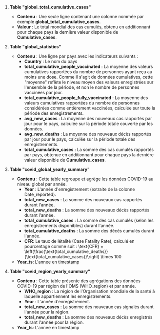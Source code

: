 1. **Table "global_total_cumulative_cases"**  
   - **Contenu** : Une seule ligne contenant une colonne nommée par exemple **global_total_cumulative_cases**.  
   - **Valeur** : Le total mondial des cas cumulés, obtenu en additionnant pour chaque pays la dernière valeur disponible de **Cumulative_cases**.  


2. **Table "global_statistics"**  
   - **Contenu** : Une ligne par pays avec les indicateurs suivants :  
     - **Country** : Le nom du pays  
     - **total_cumulative_people_vaccinated** : La moyenne des valeurs cumulatives rapportées du nombre de personnes ayant reçu au moins une dose. Comme il s'agit de données cumulatives, cette "moyenne" reflète le niveau moyen des valeurs enregistrées sur l'ensemble de la période, et non le nombre de personnes vaccinées par jour.  
     - **total_cumulative_people_fully_vaccinated** : La moyenne des valeurs cumulatives rapportées du nombre de personnes considérées comme entièrement vaccinées, calculée sur toute la période des enregistrements.  
     - **avg_new_cases** : La moyenne des nouveaux cas rapportés par jour pour le pays, calculée sur la période totale couverte par les données.  
     - **avg_new_deaths** : La moyenne des nouveaux décès rapportés par jour pour le pays, calculée sur la période totale des enregistrements.
     - **total_cumulative_cases** : La somme des cas cumulés rapportés par pays, obtenue en additionnant pour chaque pays la dernière valeur disponible de **Cumulative_cases**.


3. **Table "covid_global_yearly_summary"**
   - **Contenu** : Cette table regroupe et agrège les données COVID-19 au niveau global par année.
     - **Year** : L'année d'enregistrement (extraite de la colonne Date_reported). 
     - **total_new_cases** : La somme des nouveaux cas rapportés durant l'année.
     - **total_new_deaths** : La somme des nouveaux décès rapportés durant l'année.
     - **total_cumulative_cases** :  La somme des cas cumulés (selon les enregistrements disponibles) durant l'année.
     - **total_cumulative_deaths** : La somme des décès cumulés durant l'année.
     - **CFR**: Le taux de létalité (Case Fatality Rate), calculé en pourcentage comme suit : \text{CFR} = \left(\frac{\text{total_cumulative_deaths}}{\text{total_cumulative_cases}}\right) \times 100
    - **Year_ts**: L'annee en timestamp


4. **Table "covid_region_yearly_summary"**
   - **Contenu** : Cette table présente des agrégations des données COVID-19 par région de l'OMS (WHO_region) et par année.
     - **WHO_region** : La région de l'Organisation mondiale de la santé à laquelle appartiennent les enregistrements.
     - **Year** : L'année d'enregistrement.
     - **total_new_cases** : La somme des nouveaux cas signalés durant l'année pour la région.
     - **total_new_deaths** :  La somme des nouveaux décès enregistrés durant l'année pour la région.
    - **Year_ts**: L'annee en timestamp
